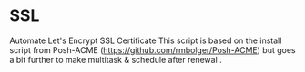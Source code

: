 # SSL
Automate Let's Encrypt SSL Certificate
This script is based on the install script from Posh-ACME (https://github.com/rmbolger/Posh-ACME) but goes a bit further to make multitask & schedule after renewal .
